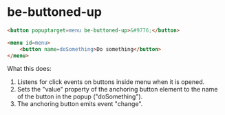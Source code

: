 # be-buttoned-up

```html
<button popuptarget=menu be-buttoned-up>&#9776;</button>

<menu id=menu>
    <button name=doSomething>Do something</button>
</menu>
```

What this does:

1.  Listens for click events on buttons inside menu when it is opened.
2.  Sets the "value" property of the anchoring button element to the name of the button in the popup ("doSomething").
3.  The anchoring button emits event "change".